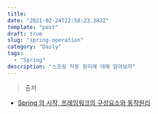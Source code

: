 ```yaml
---
title: 
date: "2021-02-24T22:58:23.382Z"
template: "post"
draft: true
slug: "spring-operation"
category: "Daily"
tags:
  - "Spring"
description: "스프링 작동 원리에 대해 알아보자"
---
```



> 출처
- [Spring 의 시작, 프레임워크의 구성요소와 동작원리](https://asfirstalways.tistory.com/334)
